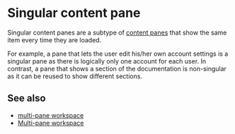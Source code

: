 # Singular content pane

Singular content panes are a subtype of [content panes](def://) that show the same item 
every time they are loaded.

For example, a pane that lets the user edit his/her own account settings is a
singular pane as there is logically only one account for each user. In contrast,
a pane that shows a section of the documentation is non-singular as it can be 
reused to show different sections.

## See also

- [multi-pane workspace](def://)
- [Multi-pane workspace](guide://)